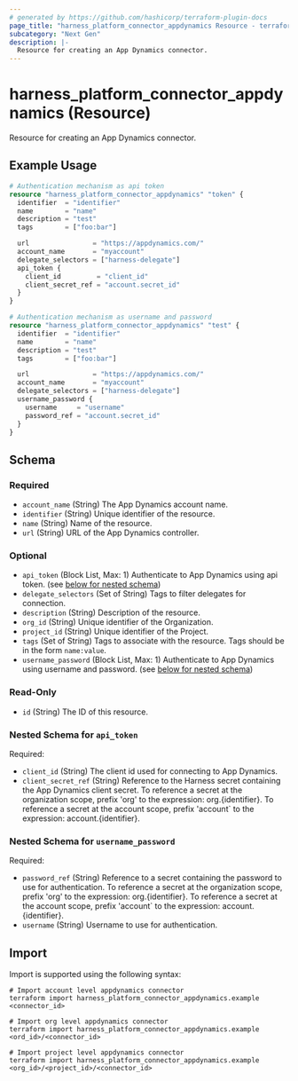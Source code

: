 ```yaml
---
# generated by https://github.com/hashicorp/terraform-plugin-docs
page_title: "harness_platform_connector_appdynamics Resource - terraform-provider-harness"
subcategory: "Next Gen"
description: |-
  Resource for creating an App Dynamics connector.
---
```


# harness_platform_connector_appdynamics (Resource)

Resource for creating an App Dynamics connector.

## Example Usage

```terraform
# Authentication mechanism as api token
resource "harness_platform_connector_appdynamics" "token" {
  identifier  = "identifier"
  name        = "name"
  description = "test"
  tags        = ["foo:bar"]

  url                = "https://appdynamics.com/"
  account_name       = "myaccount"
  delegate_selectors = ["harness-delegate"]
  api_token {
    client_id         = "client_id"
    client_secret_ref = "account.secret_id"
  }
}

# Authentication mechanism as username and password
resource "harness_platform_connector_appdynamics" "test" {
  identifier  = "identifier"
  name        = "name"
  description = "test"
  tags        = ["foo:bar"]

  url                = "https://appdynamics.com/"
  account_name       = "myaccount"
  delegate_selectors = ["harness-delegate"]
  username_password {
    username     = "username"
    password_ref = "account.secret_id"
  }
}
```

<!-- schema generated by tfplugindocs -->
## Schema

### Required

- `account_name` (String) The App Dynamics account name.
- `identifier` (String) Unique identifier of the resource.
- `name` (String) Name of the resource.
- `url` (String) URL of the App Dynamics controller.

### Optional

- `api_token` (Block List, Max: 1) Authenticate to App Dynamics using api token. (see [below for nested schema](#nestedblock--api_token))
- `delegate_selectors` (Set of String) Tags to filter delegates for connection.
- `description` (String) Description of the resource.
- `org_id` (String) Unique identifier of the Organization.
- `project_id` (String) Unique identifier of the Project.
- `tags` (Set of String) Tags to associate with the resource. Tags should be in the form `name:value`.
- `username_password` (Block List, Max: 1) Authenticate to App Dynamics using username and password. (see [below for nested schema](#nestedblock--username_password))

### Read-Only

- `id` (String) The ID of this resource.

<a id="nestedblock--api_token"></a>
### Nested Schema for `api_token`

Required:

- `client_id` (String) The client id used for connecting to App Dynamics.
- `client_secret_ref` (String) Reference to the Harness secret containing the App Dynamics client secret. To reference a secret at the organization scope, prefix 'org' to the expression: org.{identifier}. To reference a secret at the account scope, prefix 'account` to the expression: account.{identifier}.


<a id="nestedblock--username_password"></a>
### Nested Schema for `username_password`

Required:

- `password_ref` (String) Reference to a secret containing the password to use for authentication. To reference a secret at the organization scope, prefix 'org' to the expression: org.{identifier}. To reference a secret at the account scope, prefix 'account` to the expression: account.{identifier}.
- `username` (String) Username to use for authentication.

## Import

Import is supported using the following syntax:

```shell
# Import account level appdynamics connector 
terraform import harness_platform_connector_appdynamics.example <connector_id>

# Import org level appdynamics connector 
terraform import harness_platform_connector_appdynamics.example <ord_id>/<connector_id>

# Import project level appdynamics connector 
terraform import harness_platform_connector_appdynamics.example <org_id>/<project_id>/<connector_id>
```
